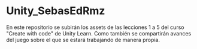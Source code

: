 # Unity_SebasEdRmz

En este repositorio se subirán los assets de las lecciones 1 a 5 del curso "Create with code" de Unity Learn. 
Como también se compartirán avances del juego sobre el que se estará trabajando de manera propia.


